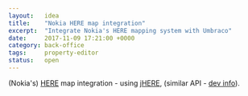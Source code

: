 ```yaml
---
layout:   idea
title:    "Nokia HERE map integration"
excerpt:  "Integrate Nokia's HERE mapping system with Umbraco"
date:     2017-11-09 17:21:00 +0000
category: back-office
tags:     property-editor
status:   open
---
```


(Nokia's) [HERE](http://here.com/) map integration - using [jHERE](http://jhere.net/), (similar API - [dev info](https://developer.here.com/)).
